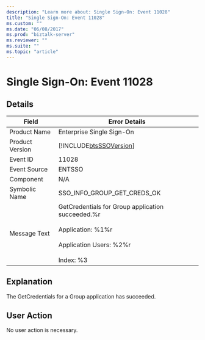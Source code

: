 ```yaml
---
description: "Learn more about: Single Sign-On: Event 11028"
title: "Single Sign-On: Event 11028"
ms.custom: ""
ms.date: "06/08/2017"
ms.prod: "biztalk-server"
ms.reviewer: ""
ms.suite: ""
ms.topic: "article"
---
```

# Single Sign-On: Event 11028
## Details  
  
| Field | Error Details|
|-----------------|-------------------------------------------------------------------------------------------------------------------------------------------|
|  Product Name   |                                                         Enterprise Single Sign-On                                                         |
| Product Version |                                        [!INCLUDE[btsSSOVersion](../includes/btsssoversion-md.md)]                                         |
|    Event ID     |                                                                   11028                                                                   |
|  Event Source   |                                                                  ENTSSO                                                                   |
|    Component    |                                                                    N/A                                                                    |
|  Symbolic Name  |                                                        SSO_INFO_GROUP_GET_CREDS_OK                                                        |
|  Message Text   | GetCredentials for Group application succeeded.%r<br /><br /> Application: %1%r<br /><br /> Application Users: %2%r<br /><br /> Index: %3 |
  
## Explanation  
 The GetCredentials for a Group application has succeeded.  
  
## User Action  
 No user action is necessary.
